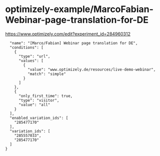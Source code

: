 optimizely-example/MarcoFabian-Webinar-page-translation-for-DE
=============================================================

https://www.optimizely.com/edit?experiment_id=284960312

```json{
  "name": "[Marco/Fabian] Webinar page translation for DE",
  "conditions": [
    {
      "type": "url",
      "values": [
        {
          "value": "www.optimizely.de/resources/live-demo-webinar",
          "match": "simple"
        }
      ]
    },
    {
      "only_first_time": true,
      "type": "visitor",
      "value": "all"
    }
  ],
  "enabled_variation_ids": [
    "285477170"
  ],
  "variation_ids": [
    "285557033",
    "285477170"
  ]
}
```